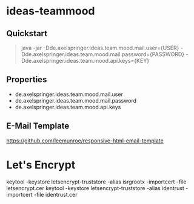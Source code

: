 # ideas-teammood

## Quickstart

> java -jar -Dde.axelspringer.ideas.team.mood.mail.user={USER} -Dde.axelspringer.ideas.team.mood.mail.password={PASSWORD} -Dde.axelspringer.ideas.team.mood.api.keys={KEY}

## Properties

* de.axelspringer.ideas.team.mood.mail.user
* de.axelspringer.ideas.team.mood.mail.password
* de.axelspringer.ideas.team.mood.api.keys

## E-Mail Template 
https://github.com/leemunroe/responsive-html-email-template

# Let's Encrypt

keytool -keystore letsencrypt-truststore -alias isrgrootx -importcert -file letsencrypt.cer
keytool -keystore letsencrypt-truststore -alias identrust -importcert -file identrust.cer